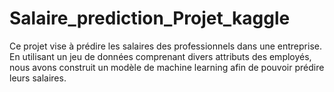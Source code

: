 # Salaire_prediction_Projet_kaggle
Ce projet vise à prédire les salaires des professionnels dans une entreprise. En utilisant un jeu de données comprenant divers attributs des employés, nous avons construit un modèle de machine learning afin de pouvoir prédire leurs salaires.
